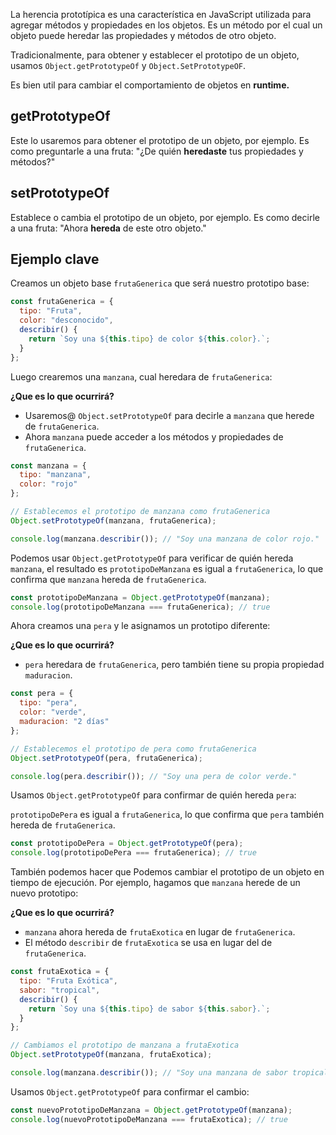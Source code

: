 La herencia prototípica es una característica en JavaScript utilizada para agregar métodos y propiedades en los objetos. Es un método por el cual un objeto puede heredar las propiedades y métodos de otro objeto.

Tradicionalmente, para obtener y establecer el prototipo de un objeto, usamos `Object.getPrototypeOf` y `Object.SetPrototypeOF`.

Es bien util para cambiar el comportamiento de objetos en **runtime.**
## getPrototypeOf
Este lo usaremos para obtener el prototipo de un objeto, por ejemplo.
Es como preguntarle a una fruta: "¿De quién **heredaste** tus propiedades y métodos?"

## setPrototypeOf
Establece o cambia el prototipo de un objeto, por ejemplo. 
Es como decirle a una fruta: "Ahora **hereda** de este otro objeto."

## Ejemplo clave

Creamos un objeto base `frutaGenerica` que será nuestro prototipo base:

```js
const frutaGenerica = {
  tipo: "Fruta",
  color: "desconocido",
  describir() {
    return `Soy una ${this.tipo} de color ${this.color}.`;
  }
};
```

Luego crearemos una `manzana`, cual heredara de `frutaGenerica`:

**¿Que es lo que ocurrirá?**
- Usaremos@ `Object.setPrototypeOf` para decirle a `manzana` que herede de `frutaGenerica`.
- Ahora `manzana` puede acceder a los métodos y propiedades de `frutaGenerica`.

```js
const manzana = {
  tipo: "manzana",
  color: "rojo"
};

// Establecemos el prototipo de manzana como frutaGenerica
Object.setPrototypeOf(manzana, frutaGenerica);

console.log(manzana.describir()); // "Soy una manzana de color rojo."
```


Podemos usar `Object.getPrototypeOf` para verificar de quién hereda `manzana`, el resultado es `prototipoDeManzana` es igual a `frutaGenerica`, lo que confirma que `manzana` hereda de `frutaGenerica`.

```js
const prototipoDeManzana = Object.getPrototypeOf(manzana);
console.log(prototipoDeManzana === frutaGenerica); // true
```

Ahora creamos una `pera` y le asignamos un prototipo diferente:

**¿Que es lo que ocurrirá?**
- `pera` heredara de `frutaGenerica`, pero también tiene su propia propiedad `maduracion`.

```js
const pera = {
  tipo: "pera",
  color: "verde",
  maduracion: "2 días"
};

// Establecemos el prototipo de pera como frutaGenerica
Object.setPrototypeOf(pera, frutaGenerica);

console.log(pera.describir()); // "Soy una pera de color verde."
```


Usamos `Object.getPrototypeOf` para confirmar de quién hereda `pera`:

`prototipoDePera` es igual a `frutaGenerica`, lo que confirma que `pera` también hereda de `frutaGenerica`.

```js
const prototipoDePera = Object.getPrototypeOf(pera);
console.log(prototipoDePera === frutaGenerica); // true
```


También podemos hacer que Podemos cambiar el prototipo de un objeto en tiempo de ejecución. Por ejemplo, hagamos que `manzana` herede de un nuevo prototipo:

**¿Que es lo que ocurrirá?**
- `manzana` ahora hereda de `frutaExotica` en lugar de `frutaGenerica`.
- El método `describir` de `frutaExotica` se usa en lugar del de `frutaGenerica`.

```js
const frutaExotica = {
  tipo: "Fruta Exótica",
  sabor: "tropical",
  describir() {
    return `Soy una ${this.tipo} de sabor ${this.sabor}.`;
  }
};

// Cambiamos el prototipo de manzana a frutaExotica
Object.setPrototypeOf(manzana, frutaExotica);

console.log(manzana.describir()); // "Soy una manzana de sabor tropical."
```

Usamos `Object.getPrototypeOf` para confirmar el cambio:

```js
const nuevoPrototipoDeManzana = Object.getPrototypeOf(manzana);
console.log(nuevoPrototipoDeManzana === frutaExotica); // true
```


